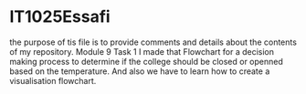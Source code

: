 # IT1025Essafi
the purpose of tis file is to provide comments and details about the contents of my repository.
Module 9 Task 1
I made that Flowchart for a decision making process to determine if the college should be closed or openned based on the temperature.
And also we have to learn how to create a visualisation flowchart.

